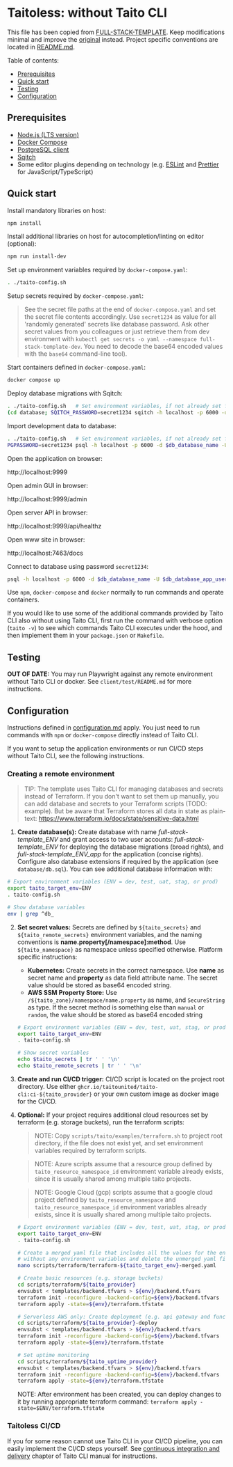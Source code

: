 # Taitoless: without Taito CLI

This file has been copied from [FULL-STACK-TEMPLATE](https://github.com/TaitoUnited/FULL-STACK-TEMPLATE/). Keep modifications minimal and improve the [original](https://github.com/TaitoUnited/FULL-STACK-TEMPLATE/blob/dev/scripts/taito/TAITOLESS.md) instead. Project specific conventions are located in [README.md](../../README.md#conventions).

Table of contents:

- [Prerequisites](#prerequisites)
- [Quick start](#quick-start)
- [Testing](#testing)
- [Configuration](##onfiguration)

## Prerequisites

- [Node.js (LTS version)](https://nodejs.org/)
- [Docker Compose](https://docs.docker.com/compose/install/)
- [PostgreSQL client](https://wiki.postgresql.org/wiki/PostgreSQL_Clients)
- [Sqitch](https://sqitch.org/)
- Some editor plugins depending on technology (e.g. [ESLint](https://eslint.org/docs/user-guide/integrations#editors) and [Prettier](https://prettier.io/docs/en/editors.html) for JavaScript/TypeScript)

## Quick start

Install mandatory libraries on host:

```sh
npm install
```

Install additional libraries on host for autocompletion/linting on editor (optional):

```sh
npm run install-dev
```

Set up environment variables required by `docker-compose.yaml`:

```sh
. ./taito-config.sh
```

Setup secrets required by `docker-compose.yaml`:

> See the secret file paths at the end of `docker-compose.yaml` and set the secret file contents accordingly. Use `secret1234` as value for all 'randomly generated' secrets like database password. Ask other secret values from you colleagues or just retrieve them from dev environment with `kubectl get secrets -o yaml --namespace full-stack-template-dev`. You need to decode the base64 encoded values with the `base64` command-line tool).

Start containers defined in `docker-compose.yaml`:

```sh
docker compose up
```

Deploy database migrations with Sqitch:

```sh
. ./taito-config.sh   # Set environment variables, if not already set for this shell
(cd database; SQITCH_PASSWORD=secret1234 sqitch -h localhost -p 6000 -d $db_database_name -u $db_database_app_username deploy)
```

Import development data to database:

```sh
. ./taito-config.sh   # Set environment variables, if not already set for this shell
PGPASSWORD=secret1234 psql -h localhost -p 6000 -d $db_database_name -U $db_database_app_username -f database/data/local.sql
```

Open the application on browser:

http://localhost:9999

Open admin GUI in browser:

http://localhost:9999/admin

Open server API in browser:

http://localhost:9999/api/healthz

Open www site in browser:

http://localhost:7463/docs

Connect to database using password `secret1234`:

```sh
psql -h localhost -p 6000 -d $db_database_name -U $db_database_app_username
```

Use `npm`, `docker-compose` and `docker` normally to run commands and operate containers.

If you would like to use some of the additional commands provided by Taito CLI also without using Taito CLI, first run the command with verbose option (`taito -v`) to see which commands Taito CLI executes under the hood, and then implement them in your `package.json` or `Makefile`.

## Testing

**OUT OF DATE:** You may run Playwright against any remote environment without Taito CLI or docker. See `client/test/README.md` for more instructions.

## Configuration

Instructions defined in [configuration.md](configuration.md) apply. You just need to run commands with `npm` or `docker-compose` directly instead of Taito CLI.

If you want to setup the application environments or run CI/CD steps without Taito CLI, see the following instructions.

### Creating a remote environment

> TIP: The template uses Taito CLI for managing databases and secrets instead of Terraform. If you don't want to set them up manually, you can add database and secrets to your Terraform scripts (TODO: example). But be aware that Terraform stores all data in state as plain-text: https://www.terraform.io/docs/state/sensitive-data.html

1. **Create database(s):** Create database with name _full-stack-template_ENV_ and grant access to two user accounts: _full-stack-template_ENV_ for deploying the database migrations (broad rights), and _full-stack-template_ENV_app_ for the application (concise rights). Configure also database extensions if required by the application (see `database/db.sql`). You can see additional database information with:

```sh
# Export environment variables (ENV = dev, test, uat, stag, or prod)
export taito_target_env=ENV
. taito-config.sh

# Show database variables
env | grep ^db_
```

2. **Set secret values:** Secrets are defined by `${taito_secrets}` and `${taito_remote_secrets}` environment variables, and the naming conventions is **name.property[/namespace]:method**. Use `${taito_namespace}` as namespace unless specified otherwise. Platform specific instructions:

   - **Kubernetes:** Create secrets in the correct namespace. Use **name** as secret name and **property** as data field attribute name. The secret value should be stored as base64 encoded string.
   - **AWS SSM Property Store:** Use `/${taito_zone}/namespace/name.property` as name, and `SecureString` as type. If the secret method is something else than `manual` or `random`, the value should be stored as base64 encoded string

   ```sh
   # Export environment variables (ENV = dev, test, uat, stag, or prod)
   export taito_target_env=ENV
   . taito-config.sh

   # Show secret variables
   echo $taito_secrets | tr ' ' '\n'
   echo $taito_remote_secrets | tr ' ' '\n'
   ```

3. **Create and run CI/CD trigger:** CI/CD script is located on the project root directory. Use either `ghcr.io/taitounited/taito-cli:ci-${taito_provider}` or your own custom image as docker image for the CI/CD.

4. **Optional:** If your project requires additional cloud resources set by terraform (e.g. storage buckets), run the terraform scripts:

   > NOTE: Copy `scripts/taito/examples/terraform.sh` to project root directory, if the file does not exist yet, and set environment variables required by terraform scripts.

   > NOTE: Azure scripts assume that a resource group defined by `taito_resource_namespace_id` environment variable already exists, since it is usually shared among multiple taito projects.

   > NOTE: Google Cloud (gcp) scripts assume that a google cloud project defined by `taito_resource_namespace` and `taito_resource_namespace_id` environment variables already exists, since it is usually shared among multiple taito projects.

   ```sh
   # Export environment variables (ENV = dev, test, uat, stag, or prod)
   export taito_target_env=ENV
   . taito-config.sh

   # Create a merged yaml file that includes all the values for the environment
   # without any environment variables and delete the unmerged yaml files.
   nano scripts/terraform/terraform-${taito_target_env}-merged.yaml

   # Create basic resources (e.g. storage buckets)
   cd scripts/terraform/${taito_provider}
   envsubst < templates/backend.tfvars > ${env}/backend.tfvars
   terraform init -reconfigure -backend-config=${env}/backend.tfvars
   terraform apply -state=${env}/terraform.tfstate

   # Serverless AWS only: Create deployment (e.g. api gateway and functions)
   cd scripts/terraform/${taito_provider}-deploy
   envsubst < templates/backend.tfvars > ${env}/backend.tfvars
   terraform init -reconfigure -backend-config=${env}/backend.tfvars
   terraform apply -state=${env}/terraform.tfstate

   # Set uptime monitoring
   cd scripts/terraform/${taito_uptime_provider}
   envsubst < templates/backend.tfvars > ${env}/backend.tfvars
   terraform init -reconfigure -backend-config=${env}/backend.tfvars
   terraform apply -state=${env}/terraform.tfstate
   ```

   NOTE: After environment has been created, you can deploy changes to it by running appropriate terraform command: `terraform apply -state=$ENV/terraform.tfstate`

### Taitoless CI/CD

If you for some reason cannot use Taito CLI in your CI/CD pipeline, you can easily implement the CI/CD steps yourself. See [continuous integration and delivery](https://taitounited.github.io/taito-cli/docs/06-continuous-integration-and-delivery) chapter of Taito CLI manual for instructions.
